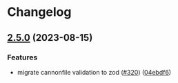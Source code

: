 # Changelog

## [2.5.0](https://github.com/FuzzB0t/cannon/compare/v2.4.21...v2.5.0) (2023-08-15)


### Features

* migrate cannonfile validation to zod ([#320](https://github.com/FuzzB0t/cannon/issues/320)) ([04ebdf6](https://github.com/FuzzB0t/cannon/commit/04ebdf64f38da38f2076f4cb09b9b1e1c88d721a))
